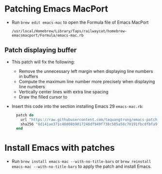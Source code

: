 # Patching Emacs MacPort

- Run `brew edit emacs-mac` to open the Formula file of Emacs MacPort

  ```
  /usr/local/Homebrew/Library/Taps/railwaycat/homebrew-emacsmacport/Formula/emacs-mac.rb
  ```

## Patch displaying buffer

- This patch will fix the following:
  + Remove the unnecessary left margin when displaying line numbers in buffers
  + Compute the maximum line number more precisely when displaying line numbers
  + Vertically center lines with extra line spacing
  + Draw the filled cursor to

- Insert this code into the section installing Emacs 29 `emacs-mac.rb`:

  ```rb
    patch do
      url "https://raw.githubusercontent.com/taquangtrung/emacs-patches/main/patches/emacs-29-display-prettier.diff"
      sha256 "8d141ae371c48d08b9017248df949f738c505a58c70191fbcdfbfa91f44964e1"
    end
  ```

# Install Emacs with patches

- Run `brew install emacs-mac --with-no-title-bars` or `brew reinstall emacs-mac --with-no-title-bars` to apply the patch and install Emacs.
